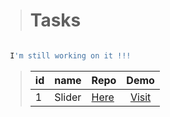 ># Tasks 

```js

 I'm still working on it !!! 

```

>|id|name|Repo|Demo|
>|:------|--------|:--------|:--------:|
>|1|Slider|[Here](https://github.com/barmajli2/Slider-Task)|[Visit](https://slider-task-seven.vercel.app/)|
